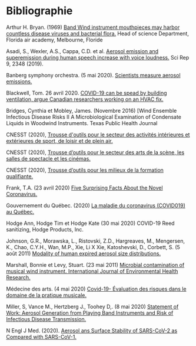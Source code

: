 # Bibliographie

Arthur H. Bryan. (1969) [Band Wind instrument mouthpieces may harbor countless
disease viruses and bacterial flora.](https://doi.org/10.1002/sce.3730530503)
Head of science Department, Florida air academy, Melbourne, Floride

Asadi, S., Wexler, A.S., Cappa, C.D. et al. [Aerosol emission and superemission
during human speech increase with voice
loudness.](https://doi.org/10.1038/s41598-019-38808-z) Sci Rep 9, 2348 (2019).

Banberg symphony orchestra. (5 mai 2020). [Scientists measure aerosol
emissions.](https://medium.com/@SixtoFMontesinos/wind-instruments-may-not-be-as-contagious-as-we-thought-b821e590b29a)

Blackwell, Tom. 26 avril 2020. [COVID-19 can be spead by building ventilation,
argue Canadian researchers working on an HVAC
fix.](https://nationalpost.com/health/covid-19-likely-spread-by-building-ventilation-say-canadian-researchers-working-on-an-hvac-fix)

Bridges, Cynthia et Mobley, James. (Novembre 2016) [Wind Ensemble Infectious
Disease Risks II A Microbiological Examination of Condensate Liquids in Woodwind
Instruments. Texas Public Health Journal

CNESST (2020), [Trousse d'outils pour le secteur des activités intérieures et
extérieures de sport, de loisir et de plein
air.](https://www.cnesst.gouv.qc.ca/salle-de-presse/covid-19/Pages/outils-secteur-loisir-sport-plein-air.aspx)

CNESST (2020), [Trousse d’outils pour le secteur des arts de la scène, les
salles de spectacle et les
cinémas.](https://www.cnesst.gouv.qc.ca/salle-de-presse/covid-19/Pages/outils-arts-spectacle-cinemas.aspx)

CNESST (2020), [Trousse d’outils pour les milieux de la formation
qualifiante.](https://www.cnesst.gouv.qc.ca/salle-de-presse/covid-19/Pages/outils-formation-qualifiante.aspx)

Frank, T.A. (23 avril 2020) [Five Surprising Facts About the Novel
Coronavirus.](https://www.vanityfair.com/news/2020/04/five-surprising-facts-about-the-novel-coronavirus)

Gouvernement du Québec. (2020) [La maladie du coronavirus (COVID019) au
Québec.](https://www.quebec.ca/sante/problemes-de-sante/a-z/coronavirus-2019/reponses-questions-coronavirus-covid19/isolement-symptomes-traitements-COVID-19/#c59098)

Hodge Ann, Hodge Tim et Hodge Kate (30 mai 2020) COVID-19 Reed sanitizing, Hodge
Products, Inc.

Johnson, G.R., Morawska, L., Ristovski, Z.D., Hargreaves, M., Mengersen, K.,
Chao, C.Y.H., Wan, M.P., Xie, Li X Xie, Katoshevski, D., Corbett, S. (5 août
2011) [Modality of human expired aerosol size
distributions.](https://doi.org/10.1016/j.jaerosci.2011.07.009)

Marshall, Bonnie et Levy, Stuart. (23 mai 2011) [Microbial contamination of
musical wind instrument. International Journal of Environmental Health
Research.](https://pubmed.ncbi.nlm.nih.gov/21745020/)

Médecine des arts. (4 mai 2020) [Covid-19- Évaluation des risques dans le
domaine de la pratique
musicale.](https://www.medecine-des-arts.com/editeur/images/illustration%20MdA/COVID-19%20Evaluation%20du%20risque%20pour%20les%20musiciens%20et%20les%20chanteurs-%20M%C3%A9decine%20des%20Arts.pdf)

Miller, S, Vance M., Hertzberg J., Toohey D,. (8 mai 2020) [Statement of Work:
Aerosol Generation from Playing Band Instruments and Risk of Infectious Disease
Transmission.](https://www.nfhs.org/media/3812312/risk-of-transmission-instrument-playing-vsfinal.pdf)

N Engl J Med. (2020). [Aerosol ans Surface Stability of SARS-CoV-2 as Compared
with SARS-CoV-1.](https://www.nejm.org/doi/10.1056/NEJMc2004973)
